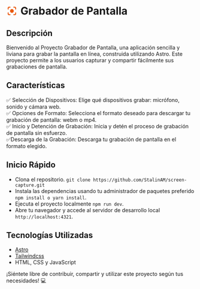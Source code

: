 # <div style='display:flex; align-items:center; gap:8px'><svg xmlns="http://www.w3.org/2000/svg" width="30" height="30" viewBox="0 0 24 24" stroke-width="2" stroke="#ea580c" fill="none" stroke-linecap="round" stroke-linejoin="round"><path stroke="none" d="M0 0h24v24H0z" fill="none"/><path d="M8 3a1 1 0 0 1 .117 1.993l-.117 .007h-2a1 1 0 0 0 -.993 .883l-.007 .117v2a1 1 0 0 1 -1.993 .117l-.007 -.117v-2a3 3 0 0 1 2.824 -2.995l.176 -.005h2z" stroke-width="0" fill="#ea580c" /><path d="M4 15a1 1 0 0 1 .993 .883l.007 .117v2a1 1 0 0 0 .883 .993l.117 .007h2a1 1 0 0 1 .117 1.993l-.117 .007h-2a3 3 0 0 1 -2.995 -2.824l-.005 -.176v-2a1 1 0 0 1 1 -1z" stroke-width="0" fill="#ea580c" /><path d="M18 3a3 3 0 0 1 2.995 2.824l.005 .176v2a1 1 0 0 1 -1.993 .117l-.007 -.117v-2a1 1 0 0 0 -.883 -.993l-.117 -.007h-2a1 1 0 0 1 -.117 -1.993l.117 -.007h2z" stroke-width="0" fill="#ea580c" /><path d="M20 15a1 1 0 0 1 .993 .883l.007 .117v2a3 3 0 0 1 -2.824 2.995l-.176 .005h-2a1 1 0 0 1 -.117 -1.993l.117 -.007h2a1 1 0 0 0 .993 -.883l.007 -.117v-2a1 1 0 0 1 1 -1z" stroke-width="0" fill="#ea580c" /><path d="M12 8a4 4 0 1 1 -3.995 4.2l-.005 -.2l.005 -.2a4 4 0 0 1 3.995 -3.8z" stroke-width="0" fill="#ea580c" /></svg> Grabador de Pantalla</div>

## Descripción

Bienvenido al Proyecto Grabador de Pantalla, una aplicación sencilla y liviana para grabar la pantalla en línea, construida utilizando Astro. Este proyecto permite a los usuarios capturar y compartir fácilmente sus grabaciones de pantalla.

## Características

✅ Selección de Dispositivos: Elige qué dispositivos grabar: micrófono, sonido y cámara web.  
✅ Opciones de Formato: Selecciona el formato deseado para descargar tu grabación de pantalla: webm o mp4.  
✅ Inicio y Detención de Grabación: Inicia y detén el proceso de grabación de pantalla sin esfuerzo.  
✅Descarga de la Grabación: Descarga tu grabación de pantalla en el formato elegido.

## Inicio Rápido

- Clona el repositorio. `git clone https://github.com/StalinAM/screen-capture.git`
- Instala las dependencias usando tu administrador de paquetes preferido `npm install o yarn install`.
- Ejecuta el proyecto localmente `npm run dev`.
- Abre tu navegador y accede al servidor de desarrollo local `http://localhost:4321`.

## Tecnologías Utilizadas

- [Astro](https://astro.build/)
- [Tailwindcss](https://tailwindcss.com/)
- HTML, CSS y JavaScript

¡Siéntete libre de contribuir, compartir y utilizar este proyecto según tus necesidades! 💻
